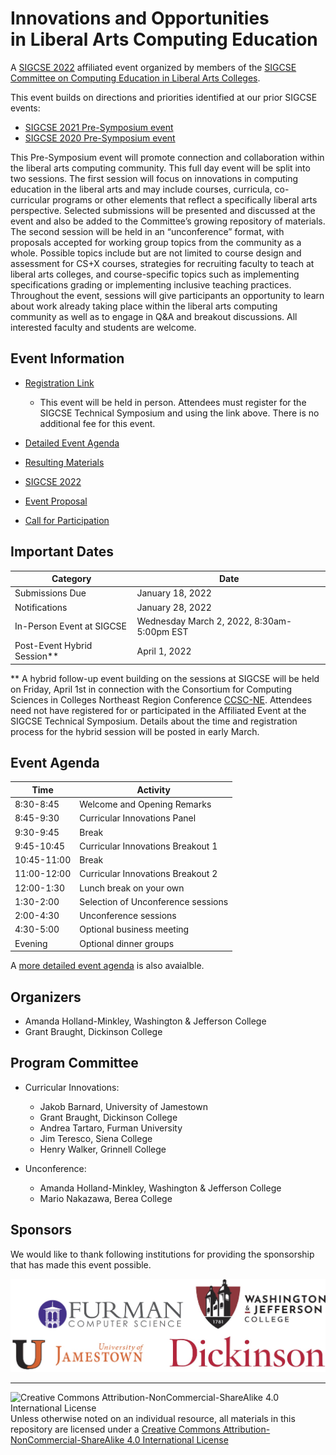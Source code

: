 # Innovations and Opportunities<br>in Liberal Arts Computing Education

A [SIGCSE 2022](https://sigcse2022.sigcse.org) affiliated event organized by members of the [SIGCSE Committee on Computing Education in Liberal Arts Colleges](https://computing-in-the-liberal-arts.github.io/computing-in-the-liberal-arts/).

This event builds on directions and priorities identified at our prior SIGCSE events:
- [SIGCSE 2021 Pre-Symposium event](https://computing-in-the-liberal-arts.github.io/SIGCSE2021-PreSymposium-Event/)
- [SIGCSE 2020 Pre-Symposium event](https://computing-in-the-liberal-arts.github.io/SIGCSE2020-PreSymposium-Event/)

This Pre-Symposium event will promote connection and collaboration within the liberal arts computing community. This full day event will be split into two sessions. The first session will focus on innovations in computing education in the liberal arts and may include courses, curricula, co-curricular programs or other elements that reflect a specifically liberal arts perspective. Selected submissions will be presented and discussed at the event and also be added to the Committee’s growing repository of materials. The second session will be held in an “unconference” format, with proposals accepted for working group topics from the community as a whole. Possible topics include but are not limited to course design and assessment for CS+X courses, strategies for recruiting faculty to teach at liberal arts colleges, and course-specific topics such as implementing specifications grading or implementing inclusive teaching practices. Throughout the event, sessions will give participants an opportunity to learn about work already taking place within the liberal arts computing community as well as to engage in Q&A and breakout discussions. All interested faculty and students are welcome.

## Event Information

- [Registration Link](https://washjeff.qualtrics.com/jfe/form/SV_a62rLLcaoUgVbb8)
  - This event will be held in person. Attendees must register for the SIGCSE Technical Symposium and using the link above. There is no additional fee for this event.

- [Detailed Event Agenda](eventAgenda.md)
- [Resulting Materials](materials.md)

- [SIGCSE 2022](https://sigcse2022.sigcse.org)
- [Event Proposal](SIGCSE-2022-CSLA.pdf)
- [Call for Participation](CallForParticipation.md)

## Important Dates

| Category                            | Date
|-------------------------------------|-----------------------
| Submissions Due                     | January 18, 2022
| Notifications                       | January 28, 2022
| In-Person Event at SIGCSE           | Wednesday March 2, 2022, 8:30am-5:00pm EST
| Post-Event Hybrid Session\*\*       | April 1, 2022

\*\* A hybrid follow-up event building on the sessions at SIGCSE will be held on Friday, April 1st in connection with the Consortium for Computing Sciences in Colleges
Northeast Region Conference [CCSC-NE](http://ccscne.org/conferences/ccscne-2022/).  Attendees need not have registered for or participated in the Affiliated Event at the SIGCSE Technical Symposium. Details about the time and registration process for the hybrid session will be posted in early March.

## Event Agenda

| Time        | Activity
|-------------|----------
| 8:30-8:45   | Welcome and Opening Remarks
| 8:45-9:30   | Curricular Innovations Panel
| 9:30-9:45   | Break
| 9:45-10:45  | Curricular Innovations Breakout 1
| 10:45-11:00 | Break
| 11:00-12:00 | Curricular Innovations Breakout 2
| 12:00-1:30  | Lunch break on your own
| 1:30-2:00   | Selection of Unconference sessions
| 2:00-4:30   | Unconference sessions
| 4:30-5:00   | Optional business meeting
| Evening     | Optional dinner groups

A [more detailed event agenda](eventAgenda.md) is also avaialble.

## Organizers

- Amanda Holland-Minkley, Washington & Jefferson College
- Grant Braught, Dickinson College

## Program Committee

- Curricular Innovations:
  - Jakob Barnard, University of Jamestown
  - Grant Braught, Dickinson College
  - Andrea Tartaro, Furman University
  - Jim Teresco, Siena College
  - Henry Walker, Grinnell College

- Unconference:
  - Amanda Holland-Minkley, Washington & Jefferson College
  - Mario Nakazawa, Berea College

## Sponsors

We would like to thank following institutions for providing the sponsorship that has made this event possible.

<img src="sponsors.jpg" width="600" />


___
![Creative Commons Attribution-NonCommercial-ShareAlike 4.0 International License](https://i.creativecommons.org/l/by-nc-sa/4.0/88x31.png "Creative Commons Attribution-NonCommercial-ShareAlike 4.0 International License") Unless otherwise noted on an individual resource, all materials in this repository are licensed under a [Creative Commons Attribution-NonCommercial-ShareAlike 4.0 International License](http://creativecommons.org/licenses/by-nc-sa/4.0/)
